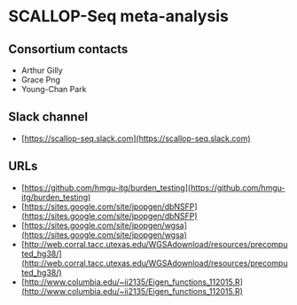 # SCALLOP-Seq meta-analysis

## Consortium contacts

* Arthur Gilly
* Grace Png
* Young-Chan Park

## Slack channel

* [https://scallop-seq.slack.com](https://scallop-seq.slack.com)

## URLs

* [https://github.com/hmgu-itg/burden_testing](https://github.com/hmgu-itg/burden_testing)
* [https://sites.google.com/site/jpopgen/dbNSFP](https://sites.google.com/site/jpopgen/dbNSFP)
* [https://sites.google.com/site/jpopgen/wgsa](https://sites.google.com/site/jpopgen/wgsa)
* [http://web.corral.tacc.utexas.edu/WGSAdownload/resources/precomputed_hg38/](http://web.corral.tacc.utexas.edu/WGSAdownload/resources/precomputed_hg38/)
* [http://www.columbia.edu/~ii2135/Eigen_functions_112015.R](http://www.columbia.edu/~ii2135/Eigen_functions_112015.R)
